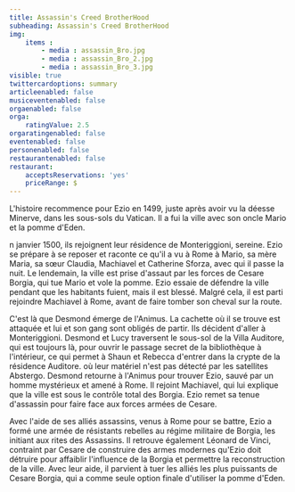 ```yaml
---
title: Assassin's Creed BrotherHood
subheading: Assassin's Creed BrotherHood
img: 
    items :
        - media : assassin_Bro.jpg
        - media : assassin_Bro_2.jpg
        - media : assassin_Bro_3.jpg
visible: true
twittercardoptions: summary
articleenabled: false
musiceventenabled: false
orgaenabled: false
orga:
    ratingValue: 2.5
orgaratingenabled: false
eventenabled: false
personenabled: false
restaurantenabled: false
restaurant:
    acceptsReservations: 'yes'
    priceRange: $
---
```




L'histoire recommence pour Ezio en 1499, juste après avoir vu la déesse Minerve, dans les sous-sols du Vatican. Il a fui la ville avec son oncle Mario et la pomme d'Eden.

n janvier 1500, ils rejoignent leur résidence de Monteriggioni, sereine. Ezio se prépare à se reposer et raconte ce qu'il a vu à Rome à Mario, sa mère Maria, sa sœur Claudia, Machiavel et Catherine Sforza, avec qui il passe la nuit. Le lendemain, la ville est prise d'assaut par les forces de Cesare Borgia, qui tue Mario et vole la pomme. Ezio essaie de défendre la ville pendant que les habitants fuient, mais il est blessé. Malgré cela, il est parti rejoindre Machiavel à Rome, avant de faire tomber son cheval sur la route.

C'est là que Desmond émerge de l'Animus. La cachette où il se trouve est attaquée et lui et son gang sont obligés de partir. Ils décident d'aller à Monteriggioni. Desmond et Lucy traversent le sous-sol de la Villa Auditore, qui est toujours là, pour ouvrir le passage secret de la bibliothèque à l'intérieur, ce qui permet à Shaun et Rebecca d'entrer dans la crypte de la résidence Auditore. où leur matériel n'est pas détecté par les satellites Abstergo. Desmond retourne à l'Animus pour trouver Ezio, sauvé par un homme mystérieux et amené à Rome. Il rejoint Machiavel, qui lui explique que la ville est sous le contrôle total des Borgia. Ezio remet sa tenue d'assassin pour faire face aux forces armées de Cesare.

Avec l'aide de ses alliés assassins, venus à Rome pour se battre, Ezio a formé une armée de résistants rebelles au régime militaire de Borgia, les initiant aux rites des Assassins. Il retrouve également Léonard de Vinci, contraint par Cesare de construire des armes modernes qu'Ezio doit détruire pour affaiblir l'influence de la Borgia et permettre la reconstruction de la ville. Avec leur aide, il parvient à tuer les alliés les plus puissants de Cesare Borgia, qui a comme seule option finale d'utiliser la pomme d'Eden.